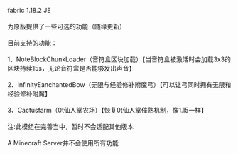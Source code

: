 fabric 1.18.2 JE<br>
<br>
为原版提供了一些可选的功能（随缘更新）<br>
<br>
目前支持的功能：<br>
<br>
1、NoteBlockChunkLoader（音符盒区块加载）【当音符盒被激活时会加载3x3的区块持续15s，无论音符盒是否能够发出声音】<br>
<br>
2、InfinityEanchantedBow（无限与经验修补附魔弓）【可以让弓同时拥有无限和经验修补附魔】<br>
<br>
3、Cactusfarm（0t仙人掌农场）【恢复0t仙人掌催熟机制，像1.15一样】<br>
<br>
注:此模组在完善当中，暂时不会适配其他版本<br>
<br>
   A Minecraft Server并不会使用所有功能<br>
